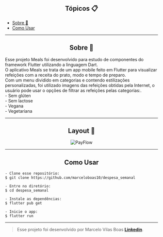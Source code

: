 <h2 align="center">Tópicos 📋</h2>

   <p>
   
   - [Sobre 📖](#sobre-)
   - [Como Usar ](#como-usar-)

   </p>

---

<h2 align="center">Sobre 📖</h2>
   
<p>
   Esse projeto Meals foi desenvolvido para estudo de componentes do framework Flutter utilizando a linguagem Dart. <br>
   O aplicativo Meals se trata de um app mobile feito em Flutter para visualizar refeições com a receita do prato, modo e tempo de preparo.<br>
   Com um menu dividido em categorias e contendo estilizações personalizadas, foi utilizado imagens das refeições obtidas pela Internet, o usuário pode usar o opções de filtrar as refeições pelas categorias:.<br>
   - Sem glúten<br>
   - Sem lactose<br>
   - Vegana<br>
   - Vegetariana<br>
</p>

---


<h2 align="center">Layout 🎨</h2>

   <p align="center">
      <img alt="PayFlow" title="Meal" src=".github/capa.png" />
   </p>

---



<h2 align="center">Como Usar</h2>

   ```
   - Clone esse repositório:
   $ git clone https://github.com/marceloboas10/despesa_semanal

   - Entre no diretório:
   $ cd despesa_semanal

   - Instale as dependências:
   $ flutter pub get

   - Inicie o app: 
   $ flutter run
   ```

---

   >Esse projeto foi desenvolvido por Marcelo Vilas Boas **[Linkedin](https://www.linkedin.com/in/marcelo-henrique-vilas-boas-b73980191/)**.<br> 
